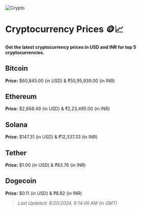 
![Crypto](https://www.techguide.com.au/wp-content/uploads/2020/11/crypto3.jpeg)

# Cryptocurrency Prices 🪙📈

#### Get the latest cryptocurrency prices in USD and INR for top 5 cryptocurrencies.

## Bitcoin

**Price:** $60,845.00 (in USD) & ₹50,95,939.00 (in INR)

## Ethereum

**Price:** $2,668.49 (in USD) & ₹2,23,495.00 (in INR)

## Solana

**Price:** $147.31 (in USD) & ₹12,337.33 (in INR)

## Tether

**Price:** $1.00 (in USD) & ₹83.76 (in INR)

## Dogecoin

**Price:** $0.11 (in USD) & ₹8.82 (in INR)

> _Last Updated: 8/20/2024, 8:14:06 AM (in GMT)_
